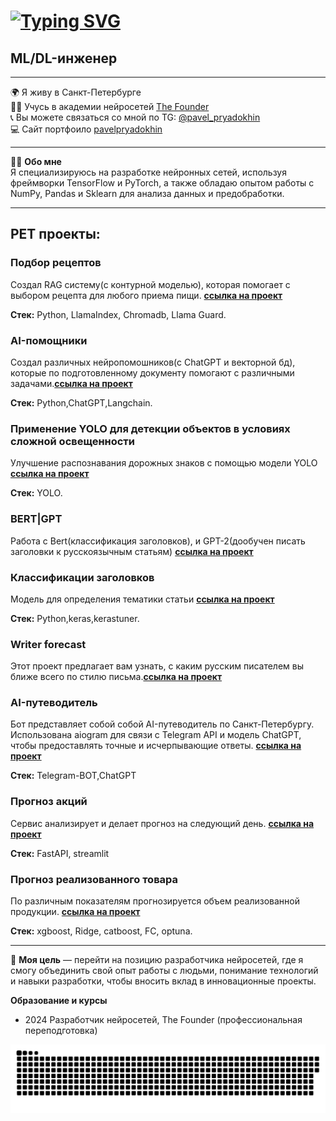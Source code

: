 <a href="https://github.com/pavelpryadokhin"><img src="https://readme-typing-svg.herokuapp.com?font=Fira+Code&weight=600&size=26&pause=1000&color=F7F7F7&repeat=false&random=false&width=435&lines=%D0%9F%D1%80%D0%B8%D0%B2%D0%B5%D1%82%2C+%D0%BC%D0%B5%D0%BD%D1%8F+%D0%B7%D0%BE%D0%B2%D1%83%D1%82+%D0%9F%D0%B0%D0%B2%D0%B5%D0%BB!" alt="Typing SVG" /></a>
=============================================================================================================================
## ML/DL-инженер 
-------------------
🌍 Я живу в Санкт-Петербурге  
👨‍🎓 Учусь в академии нейросетей [The Founder](https://academy.the-founder.ru/)  
📞 Вы можете связаться со мной по TG: [@pavel_pryadokhin](https://t.me/@pavel_pryadokhin)    
💻 Сайт портфоило [pavelpryadokhin](https://pavelpryadokhin.github.io/)

---
👨‍💻 **Обо мне**  
Я специализируюсь на разработке нейронных сетей, используя фреймворки TensorFlow и PyTorch, а также обладаю опытом работы с NumPy, Pandas и Sklearn для анализа данных и предобработки. 
___
## PET проекты:
### Подбор рецептов
Создал  RAG систему(с контурной моделью), которая помогает с выбором рецепта для любого приема пищи. [**ссылка на проект**](https://github.com/pavelpryadokhin/RAG-system)

**Стек:** Python, LlamaIndex, Chromadb, Llama Guard.

### AI-помощники
Создал различных нейропомошников(с ChatGPT и векторной бд), которые по подготовленному документу помогают с различными задачами.[**ссылка на проект**](https://github.com/pavelpryadokhin/AI-Assistant)

**Стек:** Python,ChatGPT,Langchain.

### Применение YOLO для детекции объектов в условиях сложной освещенности
Улучшение распознавания дорожных знаков с помощью модели YOLO  [**ссылка на проект**]()

**Стек:** YOLO.

### BERT|GPT
Работа с Bert(классификация заголовков), и GPT-2(дообучен писать заголовки к русскоязычным статьям)
[**ссылка на проект**](https://github.com/pavelpryadokhin/Transformer-BERT-GPT)

### Классификации заголовков
Модель для определения тематики статьи [**ссылка на проект**](https://github.com/pavelpryadokhin/Classification)

**Стек:** Python,keras,kerastuner.

### Writer forecast
Этот проект предлагает вам узнать, с каким русским писателем вы ближе всего по стилю письма.[**ссылка на проект**](https://github.com/pavelpryadokhin/Classification)

### AI-путеводитель
Бот представляет собой собой AI-путеводитель по Санкт-Петербургу. Использована aiogram для связи с Telegram API и модель ChatGPT, чтобы предоставлять точные и исчерпывающие ответы. [**ссылка на проект**](https://github.com/pavelpryadokhin/Telegram-BOT-ChatGPT)

**Стек:** Telegram-BOT,ChatGPT

### Прогноз акций
Сервис анализирует и делает прогноз на следующий день. [**ссылка на проект**](https://github.com/pavelpryadokhin/Stock-forecast)

**Стек:** FastAPI, streamlit

### Прогноз реализованного товара
По различным показателям прогнозируется объем реализованной продукции. [**ссылка на проект**](https://github.com/pavelpryadokhin/Testea)

**Стек:** xgboost, Ridge, catboost, FC, optuna.

_____

🎯 **Моя цель** — перейти на позицию разработчика нейросетей, где я смогу объединить свой опыт работы с людьми, понимание технологий и навыки разработки, чтобы вносить вклад в инновационные проекты. 

**Образование и курсы**
* 2024 Разработчик нейросетей, The Founder (профессиональная переподготовка)
    </td>
  </tr>

<p align="center">
 <img width="600" src="github-snake.svg" alt="snake"/>
</p>
